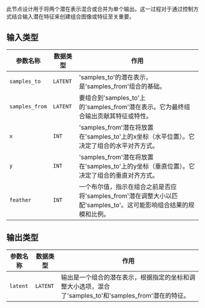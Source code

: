 
此节点设计用于将两个潜在表示混合或合并为单个输出。这一过程对于通过控制方式结合输入潜在特征来创建组合图像或特征至关重要。

## 输入类型

| 参数名称 | 数据类型 | 作用 |
| --- | --- | --- |
| `samples_to` | `LATENT` | 'samples_to'的潜在表示，是'samples_from'组合的基础。 |
| `samples_from` | `LATENT` | 要组合到'samples_to'上的'samples_from'潜在表示。它为最终组合输出贡献其特征或特性。 |
| `x` | `INT` | 'samples_from'潜在将放置在'samples_to'上的x坐标（水平位置）。它决定了组合的水平对齐方式。 |
| `y` | `INT` | 'samples_from'潜在将放置在'samples_to'上的y坐标（垂直位置）。它决定了组合的垂直对齐方式。 |
| `feather` | `INT` | 一个布尔值，指示在组合之前是否应将'samples_from'潜在调整大小以匹配'samples_to'。这可能影响组合结果的规模和比例。 |

## 输出类型

| 参数名称 | 数据类型 | 作用 |
| --- | --- | --- |
| `latent` | `LATENT` | 输出是一个组合的潜在表示，根据指定的坐标和调整大小选项，混合了'samples_to'和'samples_from'潜在的特征。 |
